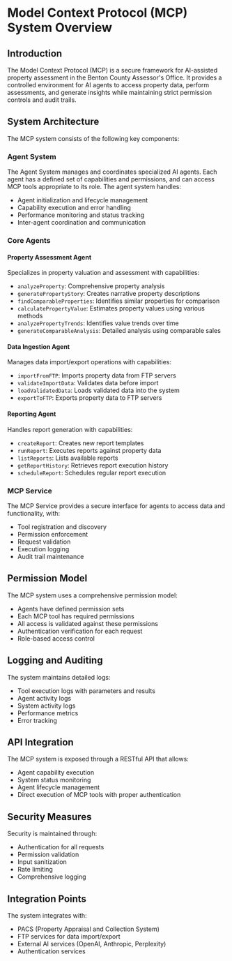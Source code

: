 # Model Context Protocol (MCP) System Overview

## Introduction

The Model Context Protocol (MCP) is a secure framework for AI-assisted property assessment in the Benton County Assessor's Office. It provides a controlled environment for AI agents to access property data, perform assessments, and generate insights while maintaining strict permission controls and audit trails.

## System Architecture

The MCP system consists of the following key components:

### Agent System

The Agent System manages and coordinates specialized AI agents. Each agent has a defined set of capabilities and permissions, and can access MCP tools appropriate to its role. The agent system handles:

- Agent initialization and lifecycle management
- Capability execution and error handling
- Performance monitoring and status tracking
- Inter-agent coordination and communication

### Core Agents

#### Property Assessment Agent

Specializes in property valuation and assessment with capabilities:
- `analyzeProperty`: Comprehensive property analysis
- `generatePropertyStory`: Creates narrative property descriptions
- `findComparableProperties`: Identifies similar properties for comparison
- `calculatePropertyValue`: Estimates property values using various methods
- `analyzePropertyTrends`: Identifies value trends over time
- `generateComparableAnalysis`: Detailed analysis using comparable sales

#### Data Ingestion Agent

Manages data import/export operations with capabilities:
- `importFromFTP`: Imports property data from FTP servers
- `validateImportData`: Validates data before import
- `loadValidatedData`: Loads validated data into the system
- `exportToFTP`: Exports property data to FTP servers

#### Reporting Agent

Handles report generation with capabilities:
- `createReport`: Creates new report templates
- `runReport`: Executes reports against property data
- `listReports`: Lists available reports
- `getReportHistory`: Retrieves report execution history
- `scheduleReport`: Schedules regular report execution

### MCP Service

The MCP Service provides a secure interface for agents to access data and functionality, with:
- Tool registration and discovery
- Permission enforcement
- Request validation
- Execution logging
- Audit trail maintenance

## Permission Model

The MCP system uses a comprehensive permission model:
- Agents have defined permission sets
- Each MCP tool has required permissions
- All access is validated against these permissions
- Authentication verification for each request
- Role-based access control

## Logging and Auditing

The system maintains detailed logs:
- Tool execution logs with parameters and results
- Agent activity logs
- System activity logs
- Performance metrics
- Error tracking

## API Integration

The MCP system is exposed through a RESTful API that allows:
- Agent capability execution
- System status monitoring
- Agent lifecycle management
- Direct execution of MCP tools with proper authentication

## Security Measures

Security is maintained through:
- Authentication for all requests
- Permission validation
- Input sanitization
- Rate limiting
- Comprehensive logging

## Integration Points

The system integrates with:
- PACS (Property Appraisal and Collection System)
- FTP services for data import/export
- External AI services (OpenAI, Anthropic, Perplexity)
- Authentication services